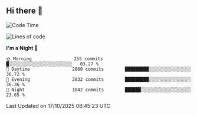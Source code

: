 ## Hi there 👋

<!--
**Wangmerlyn/Wangmerlyn** is a ✨ _special_ ✨ repository because its `README.md` (this file) appears on your GitHub profile.

Here are some ideas to get you started:

- 🔭 I’m currently working on ...
- 🌱 I’m currently learning ...
- 👯 I’m looking to collaborate on ...
- 🤔 I’m looking for help with ...
- 💬 Ask me about ...
- 📫 How to reach me: ...
- 😄 Pronouns: ...
- ⚡ Fun fact: ...
-->
<!--START_SECTION:waka-->
![Code Time](http://img.shields.io/badge/Code%20Time-579%20hrs%2020%20mins-blue)

![Lines of code](https://img.shields.io/badge/From%20Hello%20World%20I%27ve%20Written-43.2%20million%20lines%20of%20code-blue)

**I'm a Night 🦉** 

```text
🌞 Morning                255 commits         █░░░░░░░░░░░░░░░░░░░░░░░░   03.27 % 
🌆 Daytime                2860 commits        █████████░░░░░░░░░░░░░░░░   36.72 % 
🌃 Evening                2832 commits        █████████░░░░░░░░░░░░░░░░   36.36 % 
🌙 Night                  1842 commits        ██████░░░░░░░░░░░░░░░░░░░   23.65 % 
```



 Last Updated on 17/10/2025 08:45:23 UTC
<!--END_SECTION:waka-->
